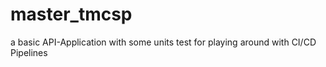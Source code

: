 # master_tmcsp
a basic API-Application with some units test for playing around with CI/CD Pipelines
